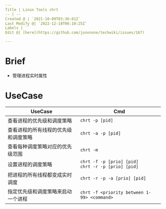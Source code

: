 ```yaml
---
Title | Linux Tools chrt
-- | --
Created @ | `2021-10-09T03:36:01Z`
Last Modify @| `2022-12-18T06:10:25Z`
Labels | ``
Edit @| [here](https://github.com/junxnone/techwiki/issues/167)

---
```

# Brief
- 管理进程实时属性


# UseCase

UseCase | Cmd
-- | --
查看进程的优先级和调度策略 | `chrt -p [pid]`
查看进程的所有线程的优先级和调度策略  |`chrt -a -p [pid]`
查看每种调度策略对应的优先级范围 | `chrt -m`
设置进程的调度策略 | `chrt -f -p [prio] [pid]`<br>`chrt -r -p [prio] [pid]`
把进程的所有线程都变成实时调度 | `chrt -r -p -a [prio] [pid]`
指定优先级和调度策略来启动一个进程 | `chrt -f <priority between 1-99> <command>`

